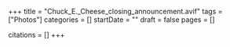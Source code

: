 +++
title = "Chuck_E._Cheese_closing_announcement.avif"
tags = ["Photos"]
categories = []
startDate = ""
draft = false
pages = []

citations = []
+++
